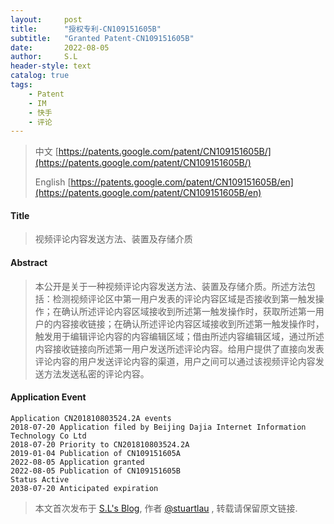```yaml
---
layout:     post
title:      "授权专利-CN109151605B"
subtitle:   "Granted Patent-CN109151605B"
date:       2022-08-05
author:     S.L
header-style: text
catalog: true
tags:
    - Patent
    - IM
    - 快手
    - 评论
---
```

> 中文 [https://patents.google.com/patent/CN109151605B/](https://patents.google.com/patent/CN109151605B/)
>
> English [https://patents.google.com/patent/CN109151605B/en](https://patents.google.com/patent/CN109151605B/en)

#### Title
> 视频评论内容发送方法、装置及存储介质










#### Abstract
> 本公开是关于一种视频评论内容发送方法、装置及存储介质。所述方法包括：检测视频评论区中第一用户发表的评论内容区域是否接收到第一触发操作；在确认所述评论内容区域接收到所述第一触发操作时，获取所述第一用户的内容接收链接；在确认所述评论内容区域接收到所述第一触发操作时，触发用于编辑评论内容的内容编辑区域；借由所述内容编辑区域，通过所述内容接收链接向所述第一用户发送所述评论内容。给用户提供了直接向发表评论内容的用户发送评论内容的渠道，用户之间可以通过该视频评论内容发送方法发送私密的评论内容。










#### Application Event
```
Application CN201810803524.2A events 
2018-07-20 Application filed by Beijing Dajia Internet Information Technology Co Ltd
2018-07-20 Priority to CN201810803524.2A
2019-01-04 Publication of CN109151605A
2022-08-05 Application granted
2022-08-05 Publication of CN109151605B
Status Active
2038-07-20 Anticipated expiration
```
> 本文首次发布于 [S.L's Blog](https://liushuo.me), 作者 [@stuartlau](http://github.com/stuartlau) ,
转载请保留原文链接.
